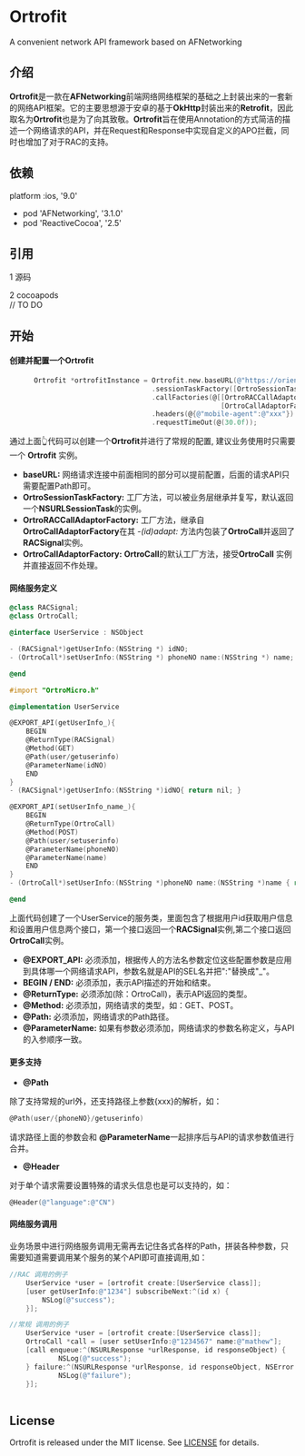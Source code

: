 # Ortrofit
A convenient network API framework based on AFNetworking

## 介绍
**Ortrofit**是一款在**AFNetworking**前端网络网络框架的基础之上封装出来的一套新的网络API框架。它的主要思想源于安卓的基于**OkHttp**封装出来的**Retrofit**，因此取名为**Ortrofit**也是为了向其致敬。**Ortrofit**旨在使用Annotation的方式简洁的描述一个网络请求的API，并在Request和Response中实现自定义的APO拦截，同时也增加了对于RAC的支持。
## 依赖 

platform :ios, '9.0'

* pod 'AFNetworking', '3.1.0' 
* pod 'ReactiveCocoa', '2.5'

## 引用
1 源码

2 cocoapods  
// TO DO

## 开始

#### 创建并配置一个Ortrofit
```objective-c
      Ortrofit *ortrofitInstance = Ortrofit.new.baseURL(@"https://oriente.com/")
                                   .sessionTaskFactory([OrtroSessionTaskFactory new])
                                   .callFactories(@[[OrtroRACCallAdaptorFactory new],
                                                    [OrtroCallAdaptorFactory new]])
                                   .headers(@{@"mobile-agent":@"xxx"})
                                   .requestTimeOut(@(30.0f));
```
通过上面👆代码可以创建一个**Ortrofit**并进行了常规的配置, 建议业务使用时只需要一个 **Ortrofit** 实例。

* **baseURL:** 网络请求连接中前面相同的部分可以提前配置，后面的请求API只需要配置Path即可。
* **OrtroSessionTaskFactory:** 工厂方法，可以被业务层继承并复写，默认返回一个**NSURLSessionTask**的实例。
* **OrtroRACCallAdaptorFactory:** 工厂方法，继承自**OrtroCallAdaptorFactory**在其 *-(id)adapt:* 方法内包装了**OrtroCall**并返回了**RACSignal**实例。
* **OrtroCallAdaptorFactory:** **OrtroCall**的默认工厂方法，接受**OrtroCall** 实例并直接返回不作处理。

#### 网络服务定义
```objective-c
@class RACSignal;
@class OrtroCall;

@interface UserService : NSObject

- (RACSignal*)getUserInfo:(NSString *) idNO;
- (OrtroCall*)setUserInfo:(NSString *) phoneNO name:(NSString *) name;

@end

#import "OrtroMicro.h"

@implementation UserService

@EXPORT_API(getUserInfo_){
    BEGIN
    @ReturnType(RACSignal)
    @Method(GET)
    @Path(user/getuserinfo)
    @ParameterName(idNO)
    END
}
- (RACSignal*)getUserInfo:(NSString *)idNO{ return nil; }

@EXPORT_API(setUserInfo_name_){
    BEGIN
    @ReturnType(OrtroCall)
    @Method(POST)
    @Path(user/setuserinfo)
    @ParameterName(phoneNO)
    @ParameterName(name)
    END
}
- (OrtroCall*)setUserInfo:(NSString *)phoneNO name:(NSString *)name { return nil; }

@end

```
上面代码创建了一个UserService的服务类，里面包含了根据用户id获取用户信息和设置用户信息两个接口，第一个接口返回一个**RACSignal**实例,第二个接口返回**OrtroCall**实例。

* **@EXPORT_API:** 必须添加，根据传人的方法名参数定位这些配置参数是应用到具体哪一个网络请求API，参数名就是API的SEL名并把":"替换成"_"。
* **BEGIN / END:** 必须添加，表示API描述的开始和结束。
* **@ReturnType:** 必须添加(除：OrtroCall)，表示API返回的类型。
* **@Method:** 必须添加，网络请求的类型，如：GET、POST。
* **@Path:** 必须添加，网络请求的Path路径。
* **@ParameterName:** 如果有参数必须添加，网络请求的参数名称定义，与API的入参顺序一致。

#### 更多支持
* **@Path**

除了支持常规的url外，还支持路径上参数{xxx}的解析，如：

```objective-c
@Path(user/{phoneNO}/getuserinfo)

```
请求路径上面的参数会和 **@ParameterName**一起排序后与API的请求参数值进行合并。

* **@Header** 

对于单个请求需要设置特殊的请求头信息也是可以支持的，如：

```objective-c
@Header(@"language":@"CN")
```
#### 网络服务调用
业务场景中进行网络服务调用无需再去记住各式各样的Path，拼装各种参数，只需要知道需要调用某个服务的某个API即可直接调用,如：

```objective-c
//RAC 调用的例子
    UserService *user = [ortrofit create:[UserService class]];
    [user getUserInfo:@"1234"] subscribeNext:^(id x) {
        NSLog(@"success");
    }];

//常规 调用的例子
    UserService *user = [ortrofit create:[UserService class]];
    OrtroCall *call = [user setUserInfo:@"1234567" name:@"mathew"];
    [call enqueue:^(NSURLResponse *urlResponse, id responseObject) {
 			NSLog(@"success");
	} failure:^(NSURLResponse *urlResponse, id responseObject, NSError *error) {
			NSLog(@"failure");
	}];
	
```

## License

Ortrofit is released under the MIT license. See [LICENSE](https://github.com/Oriente-iOS/Ortrofit/blob/master/LICENSE) for details.


